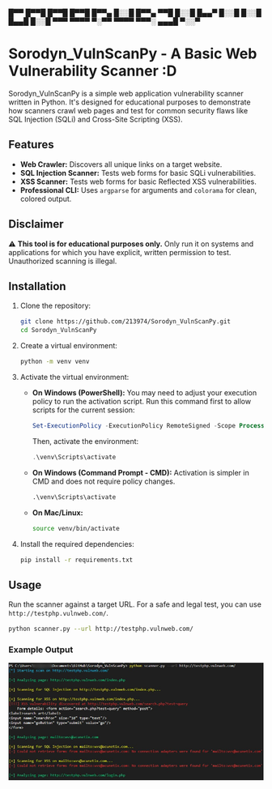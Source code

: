 ﻿█▀▀ █▀▀█ █▀▀█ █▀▀█ █▀▀▄ █░░█ █▀▀▄
▀▀█ █░░█ █▄▄▀ █░░█ █░░█ █▄▄█ █░░█
▀▀▀ ▀▀▀▀ ▀░▀▀ ▀▀▀▀ ▀▀▀░ ▄▄▄█ ▀░░▀

# Sorodyn_VulnScanPy - A Basic Web Vulnerability Scanner :D

Sorodyn_VulnScanPy is a simple web application vulnerability scanner written in Python. It's designed for educational purposes to demonstrate how scanners crawl web pages and test for common security flaws like SQL Injection (SQLi) and Cross-Site Scripting (XSS).

## Features

-   **Web Crawler:** Discovers all unique links on a target website.
-   **SQL Injection Scanner:** Tests web forms for basic SQLi vulnerabilities.
-   **XSS Scanner:** Tests web forms for basic Reflected XSS vulnerabilities.
-   **Professional CLI:** Uses `argparse` for arguments and `colorama` for clean, colored output.

## Disclaimer

⚠️ **This tool is for educational purposes only.** Only run it on systems and applications for which you have explicit, written permission to test. Unauthorized scanning is illegal.

## Installation

1.  Clone the repository:
    ```bash
    git clone https://github.com/213974/Sorodyn_VulnScanPy.git
    cd Sorodyn_VulnScanPy
    ```
2.  Create a virtual environment:
    ```bash
    python -m venv venv
    ```
3.  Activate the virtual environment:

    *   **On Windows (PowerShell):**
        You may need to adjust your execution policy to run the activation script. Run this command first to allow scripts for the current session:
        ```powershell
        Set-ExecutionPolicy -ExecutionPolicy RemoteSigned -Scope Process
        ```
        Then, activate the environment:
        ```powershell
        .\venv\Scripts\activate
        ```

    *   **On Windows (Command Prompt - CMD):**
        Activation is simpler in CMD and does not require policy changes.
        ```cmd
        .\venv\Scripts\activate
        ```

    *   **On Mac/Linux:**
        ```bash
        source venv/bin/activate
        ```

4.  Install the required dependencies:
    ```bash
    pip install -r requirements.txt
    ```

## Usage

Run the scanner against a target URL. For a safe and legal test, you can use `http://testphp.vulnweb.com/`.

```bash
python scanner.py --url http://testphp.vulnweb.com/
```

### Example Output
![alt text](./assets/example_output.jpg)